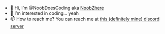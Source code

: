 - 👋 Hi, I’m @NoobDoesCoding aka [NoobZhere](https://noobzhere.tk)
- 👀 I’m interested in coding... yeah
- 📫 How to reach me? You can reach me at [this (definitely mine) discord server](https://noobzhere.tk/discord)
<!---
NoobDoesCoding/NoobDoesCoding is a ✨ special ✨ repository because its `README.md` (this file) appears on your GitHub profile.
You can click the Preview link to take a look at your changes.
--->
